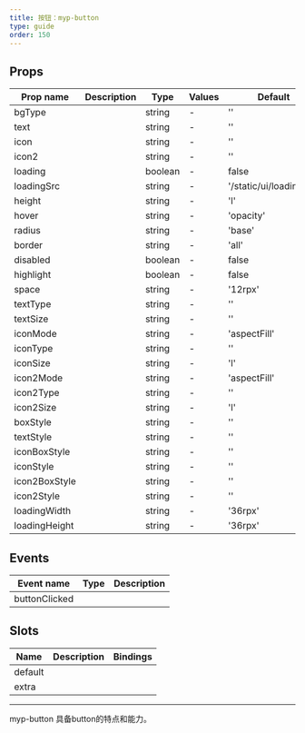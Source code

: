 ```yaml
---
title: 按钮：myp-button
type: guide
order: 150
---
```


## Props

| Prop name     | Description | Type    | Values | Default                  |
| ------------- | ----------- | ------- | ------ | ------------------------ |
| bgType        |             | string  | -      | ''                       |
| text          |             | string  | -      | ''                       |
| icon          |             | string  | -      | ''                       |
| icon2         |             | string  | -      | ''                       |
| loading       |             | boolean | -      | false                    |
| loadingSrc    |             | string  | -      | '/static/ui/loading.gif' |
| height        |             | string  | -      | 'l'                      |
| hover         |             | string  | -      | 'opacity'                |
| radius        |             | string  | -      | 'base'                   |
| border        |             | string  | -      | 'all'                    |
| disabled      |             | boolean | -      | false                    |
| highlight     |             | boolean | -      | false                    |
| space         |             | string  | -      | '12rpx'                  |
| textType      |             | string  | -      | ''                       |
| textSize      |             | string  | -      | ''                       |
| iconMode      |             | string  | -      | 'aspectFill'             |
| iconType      |             | string  | -      | ''                       |
| iconSize      |             | string  | -      | 'l'                      |
| icon2Mode     |             | string  | -      | 'aspectFill'             |
| icon2Type     |             | string  | -      | ''                       |
| icon2Size     |             | string  | -      | 'l'                      |
| boxStyle      |             | string  | -      | ''                       |
| textStyle     |             | string  | -      | ''                       |
| iconBoxStyle  |             | string  | -      | ''                       |
| iconStyle     |             | string  | -      | ''                       |
| icon2BoxStyle |             | string  | -      | ''                       |
| icon2Style    |             | string  | -      | ''                       |
| loadingWidth  |             | string  | -      | '36rpx'                  |
| loadingHeight |             | string  | -      | '36rpx'                  |

## Events

| Event name    | Type | Description |
| ------------- | ---- | ----------- |
| buttonClicked |      |

## Slots

| Name    | Description | Bindings |
| ------- | ----------- | -------- |
| default |             |          |
| extra   |             |          |

---
myp-button 具备button的特点和能力。
